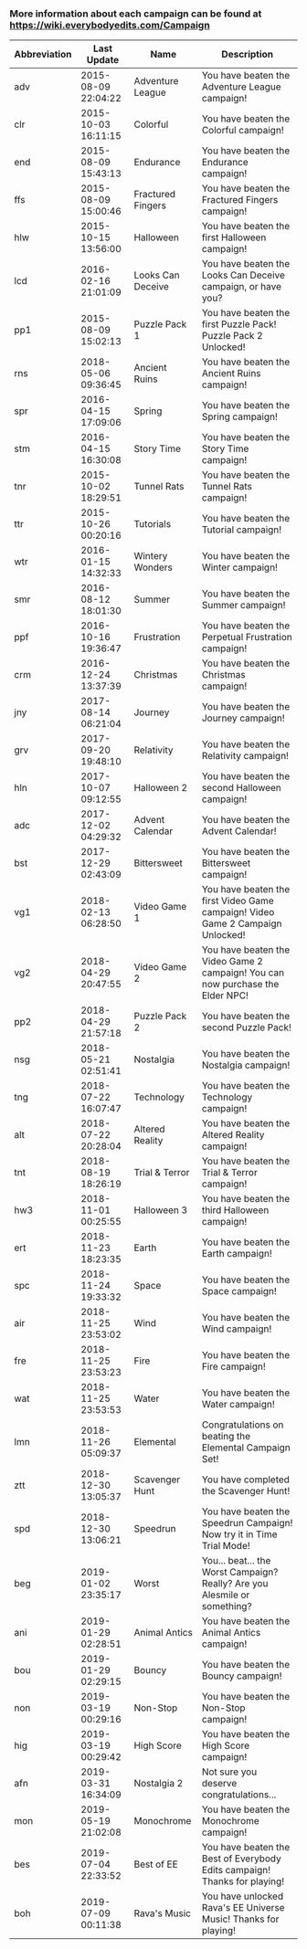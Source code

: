 ### More information about each campaign can be found at https://wiki.everybodyedits.com/Campaign


| Abbreviation | Last Update | Name | Description
| ------------ | ----| ----| ----| 
| adv          | 2015-08-09 22:04:22 | Adventure League | You have beaten the Adventure League campaign!
| clr          | 2015-10-03 16:11:15 | Colorful | You have beaten the Colorful campaign!
| end          | 2015-08-09 15:43:13 | Endurance | You have beaten the Endurance campaign!
| ffs          | 2015-08-09 15:00:46 | Fractured Fingers | You have beaten the Fractured Fingers campaign!
| hlw          | 2015-10-15 13:56:00 | Halloween | You have beaten the first Halloween campaign!
| lcd          | 2016-02-16 21:01:09 | Looks Can Deceive | You have beaten the Looks Can Deceive campaign, or have you?
| pp1          | 2015-08-09 15:02:13 | Puzzle Pack 1 | You have beaten the first Puzzle Pack! Puzzle Pack 2 Unlocked!
| rns          | 2018-05-06 09:36:45 | Ancient Ruins | You have beaten the Ancient Ruins campaign!
| spr          | 2016-04-15 17:09:06 | Spring | You have beaten the Spring campaign!
| stm          | 2016-04-15 16:30:08 | Story Time | You have beaten the Story Time campaign!
| tnr          | 2015-10-02 18:29:51 | Tunnel Rats | You have beaten the Tunnel Rats campaign!
| ttr          | 2015-10-26 00:20:16 | Tutorials | You have beaten the Tutorial campaign!
| wtr          | 2016-01-15 14:32:33 | Wintery Wonders | You have beaten the Winter campaign!
| smr          | 2016-08-12 18:01:30 | Summer | You have beaten the Summer campaign!
| ppf          | 2016-10-16 19:36:47 | Frustration | You have beaten the Perpetual Frustration campaign!
| crm          | 2016-12-24 13:37:39 | Christmas | You have beaten the Christmas campaign!
| jny          | 2017-08-14 06:21:04 | Journey | You have beaten the Journey campaign!
| grv          | 2017-09-20 19:48:10 | Relativity | You have beaten the Relativity campaign!
| hln          | 2017-10-07 09:12:55 | Halloween 2 | You have beaten the second Halloween campaign!
| adc          | 2017-12-02 04:29:32 | Advent Calendar | You have beaten the Advent Calendar!
| bst          | 2017-12-29 02:43:09 | Bittersweet | You have beaten the Bittersweet campaign!
| vg1          | 2018-02-13 06:28:50 | Video Game 1 | You have beaten the first Video Game campaign! Video Game 2 Campaign Unlocked!
| vg2          | 2018-04-29 20:47:55 | Video Game 2 | You have beaten the Video Game 2 campaign! You can now purchase the Elder NPC!
| pp2          | 2018-04-29 21:57:18 | Puzzle Pack 2 | You have beaten the second Puzzle Pack!
| nsg          | 2018-05-21 02:51:41 | Nostalgia | You have beaten the Nostalgia campaign!
| tng          | 2018-07-22 16:07:47 | Technology | You have beaten the Technology campaign!
| alt          | 2018-07-22 20:28:04 | Altered Reality | You have beaten the Altered Reality campaign!
| tnt          | 2018-08-19 18:26:19 | Trial & Terror | You have beaten the Trial & Terror campaign!
| hw3          | 2018-11-01 00:25:55 | Halloween 3 | You have beaten the third Halloween campaign!
| ert          | 2018-11-23 18:23:35 | Earth | You have beaten the Earth campaign!
| spc          | 2018-11-24 19:33:32 | Space | You have beaten the Space campaign!
| air          | 2018-11-25 23:53:02 | Wind | You have beaten the Wind campaign!
| fre          | 2018-11-25 23:53:23 | Fire | You have beaten the Fire campaign!
| wat          | 2018-11-25 23:53:53 | Water | You have beaten the Water campaign!
| lmn          | 2018-11-26 05:09:37 | Elemental | Congratulations on beating the Elemental Campaign Set!
| ztt          | 2018-12-30 13:05:37 | Scavenger Hunt | You have completed the Scavenger Hunt!
| spd          | 2018-12-30 13:06:21 | Speedrun | You have beaten the Speedrun Campaign! Now try it in Time Trial Mode!
| beg          | 2019-01-02 23:35:17 | Worst | You... beat... the Worst Campaign? Really? Are you Alesmile or something?
| ani          | 2019-01-29 02:28:51 | Animal Antics | You have beaten the Animal Antics campaign!
| bou          | 2019-01-29 02:29:15 | Bouncy | You have beaten the Bouncy campaign!
| non          | 2019-03-19 00:29:16 | Non-Stop | You have beaten the Non-Stop campaign!
| hig          | 2019-03-19 00:29:42 | High Score | You have beaten the High Score campaign!
| afn          | 2019-03-31 16:34:09 | Nostalgia 2 | Not sure you deserve congratulations...
| mon          | 2019-05-19 21:02:08 | Monochrome | You have beaten the Monochrome campaign!
| bes          | 2019-07-04 22:33:52 | Best of EE | You have beaten the Best of Everybody Edits campaign! Thanks for playing!
| boh          | 2019-07-09 00:11:38 | Rava's Music | You have unlocked Rava's EE Universe Music! Thanks for playing!